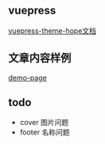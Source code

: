 ## vuepress

[vuepress-theme-hope文档](https://theme-hope.vuejs.press/zh/guide/)

## 文章内容样例
[demo-page](demo/page.md)

## todo
* cover 图片问题
* footer 名称问题